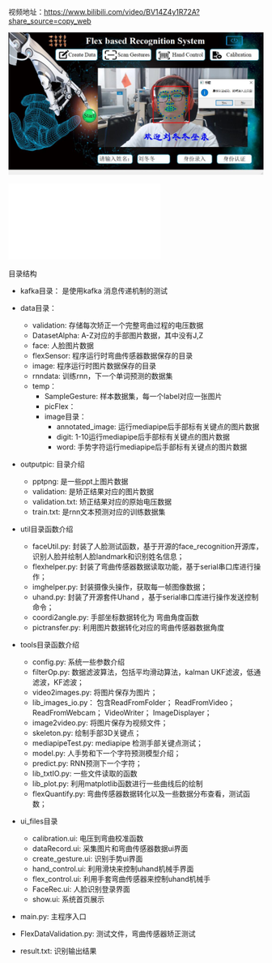 视频地址：https://www.bilibili.com/video/BV14Z4y1R72A?share_source=copy_web

![人脸认证登录](https://github.com/liudongdong1/DataGlove/raw/main/icons/%E4%BA%BA%E8%84%B8%E8%AE%A4%E8%AF%81%E7%99%BB%E5%BD%95.jpg)

<iframe src="//player.bilibili.com/player.html?aid=381461982&bvid=BV14Z4y1R72A&cid=504190104&page=1" scrolling="no" border="0" frameborder="no" framespacing="0" allowfullscreen="true"> </iframe>

目录结构

- kafka目录： 是使用kafka 消息传递机制的测试
- data目录：
  - validation: 存储每次矫正一个完整弯曲过程的电压数据
  - DatasetAlpha: A-Z对应的手部图片数据，其中没有J,Z
  - face: 人脸图片数据
  - flexSensor: 程序运行时弯曲传感器数据保存的目录
  - image: 程序运行时图片数据保存的目录
  - rnndata: 训练rnn，下一个单词预测的数据集
  - temp：
    - SampleGesture: 样本数据集，每一个label对应一张图片
    - picFlex： 
    - image目录： 
      - annotated_image: 运行mediapipe后手部标有关键点的图片数据
      - digit: 1-10运行mediapipe后手部标有关键点的图片数据
      - word: 手势字符运行mediapipe后手部标有关键点的图片数据
- outputpic: 目录介绍
  - pptpng: 是一些ppt上图片数据
  - validation: 是矫正结果对应的图片数据
  - validation.txt: 矫正结果对应的原始电压数据
  - train.txt: 是rnn文本预测对应的训练数据集
- util目录函数介绍
  - faceUtil.py: 封装了人脸测试函数，基于开源的face_recognition开源库，识别人脸并绘制人脸landmark和识别姓名信息；
  - flexhelper.py:  封装了弯曲传感器数据读取功能，基于serial串口库进行操作；
  - imghelper.py:  封装摄像头操作，获取每一帧图像数据；
  - uhand.py: 封装了开源套件Uhand ，基于serial串口库进行操作发送控制命令；
  - coordi2angle.py: 手部坐标数据转化为 弯曲角度函数
  - pictransfer.py: 利用图片数据转化对应的弯曲传感器数据角度
- tools目录函数介绍
  - config.py: 系统一些参数介绍
  - filterOp.py: 数据滤波算法，包括平均滑动算法，kalman UKF滤波，低通滤波，KF滤波；
  - video2images.py: 将图片保存为图片；
  - lib_images_io.py： 包含ReadFromFolder； ReadFromVideo； ReadFromWebcam； VideoWriter； ImageDisplayer；
  - image2video.py: 将图片保存为视频文件；
  - skeleton.py: 绘制手部3D关键点；
  - mediapipeTest.py: mediapipe 检测手部关键点测试；
  - model.py: 人手势和下一个字符预测模型介绍；
  - predict.py: RNN预测下一个字符；
  - lib_txtIO.py: 一些文件读取的函数
  - lib_plot.py: 利用matplotlib函数进行一些曲线后的绘制
  - flexQuantify.py:  弯曲传感器数据转化以及一些数据分布查看，测试函数；
- ui_files目录
  - calibration.ui: 电压到弯曲校准函数
  - dataRecord.ui: 采集图片和弯曲传感器数据ui界面
  - create_gesture.ui:  识别手势ui界面
  - hand_control.ui: 利用滑块来控制uhand机械手界面
  - flex_control.ui: 利用手套弯曲传感器来控制uhand机械手
  - FaceRec.ui: 人脸识别登录界面
  - show.ui: 系统首页展示

- main.py: 主程序入口
- FlexDataValidation.py: 测试文件，弯曲传感器矫正测试
- result.txt: 识别输出结果

